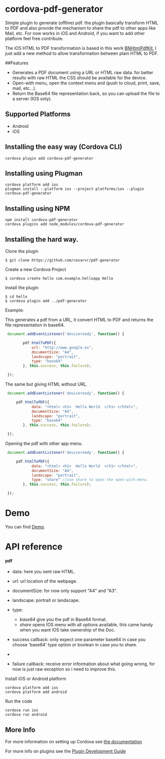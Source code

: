 # cordova-pdf-generator

Simple plugin to generate (offline) pdf. the plugin basically transform HTML to PDF and also provide the mechanism to share the pdf to other apps like Mail, etc. For now works in iOS and Android, if you want to add other platform feel free contribute.   

The iOS HTML to PDF transformation is based in this work [BNHtmlPdfKit](https://github.com/brentnycum/BNHtmlPdfKit), I just add a new method to allow transformation between plain HTML to PDF.


##Features

- Generates a PDF document using a URL or HTML raw data. for better results with raw HTML the CSS should be available for the device.
- Open-with menu, open the context menu and (push to cloud, print, save, mail, etc...).  
- Return the Base64 file representation back, so you can upload the file to a server (IOS only).


## Supported Platforms

* Android
* iOS 

## Installing the easy way (Cordova CLI)

    cordova plugin add cordova-pdf-generator


## Installing using Plugman

    cordova platform add ios
    plugman install --platform ios --project platforms/ios --plugin cordova-pdf-generator


## Installing using NPM

    npm install cordova-pdf-generator
    cordova plugins add node_modules/cordova-pdf-generator


## Installing the hard way.

Clone the plugin

    $ git clone https://github.com/cesarvr/pdf-generator

Create a new Cordova Project

    $ cordova create hello com.example.helloapp Hello

Install the plugin

    $ cd hello
    $ cordova plugin add ../pdf-generator


Example:

This generates a pdf from a URL, it convert HTML to PDF and returns the file representation in base64.  

```js
 document.addEventListener('deviceready', function() {

        pdf.htmlToPDF({
            url: "http://www.google.es",
            documentSize: "A4",
            landscape: "portrait",
            type: "base64"
        }, this.success, this.failure);

 });
```

The same but giving HTML without URL.

```js
 document.addEventListener('deviceready', function() {

     pdf.htmlToPDF({
            data: "<html> <h1>  Hello World  </h1> </html>",
            documentSize: "A4",
            landscape: "portrait",
            type: "base64"
        }, this.success, this.failure);

 });
```

Opening the pdf with other app menu.

```js
 document.addEventListener('deviceready', function() {

     pdf.htmlToPDF({
            data: "<html> <h1>  Hello World  </h1> </html>",
            documentSize: "A4",
            landscape: "portrait",
            type: "share" //use share to open the open-with-menu.
        }, this.success, this.failure);

 });
```


# Demo

You can find [Demo](https://github.com/cesarvr/pdf-generator).


# API reference

#### pdf

- data: here you sent raw HTML.
- url: url location of the webpage.
- documentSize: for now only support "A4" and "A3".
- landscape: portrait or landscape.
- type:
    - *base64* give you the pdf in Base64 format.
    - *share* opens IOS menu with all options available, this came handy when you want IOS take ownership of the Doc.  

- success callback: only expect one parameter base64 in case you choose 'base64' type option or boolean in case you to share.
-
- failure callback: receive error information about what going wrong, for now is just raw exception so i need to improve this.



Install iOS or Android platform

    cordova platform add ios
    cordova platform add android

Run the code

    cordova run ios 
    cordova run android

## More Info

[here]:https://github.com/cesarvr/pdf-generator-example

For more information on setting up Cordova see [the documentation](http://cordova.apache.org/docs/en/4.0.0/guide_cli_index.md.html#The%20Command-Line%20Interface)

For more info on plugins see the [Plugin Development Guide](http://cordova.apache.org/docs/en/4.0.0/guide_hybrid_plugins_index.md.html#Plugin%20Development%20Guide)
